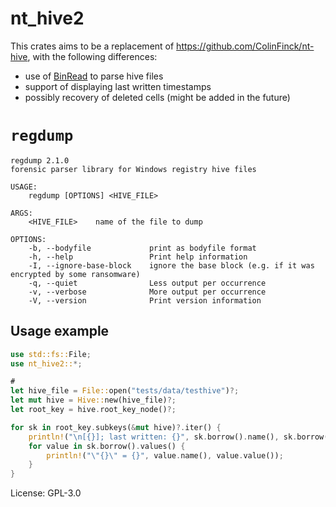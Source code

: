 # nt_hive2

This crates aims to be a replacement of <https://github.com/ColinFinck/nt-hive>, with the following
differences:

 - use of [BinRead](https://docs.rs/binread/latest/binread/) to parse hive files
 - support of displaying last written timestamps
 - possibly recovery of deleted cells (might be added in the future)

# `regdump`

```
regdump 2.1.0
forensic parser library for Windows registry hive files

USAGE:
    regdump [OPTIONS] <HIVE_FILE>

ARGS:
    <HIVE_FILE>    name of the file to dump

OPTIONS:
    -b, --bodyfile             print as bodyfile format
    -h, --help                 Print help information
    -I, --ignore-base-block    ignore the base block (e.g. if it was encrypted by some ransomware)
    -q, --quiet                Less output per occurrence
    -v, --verbose              More output per occurrence
    -V, --version              Print version information
```

## Usage example

```rust
use std::fs::File;
use nt_hive2::*;

#
let hive_file = File::open("tests/data/testhive")?;
let mut hive = Hive::new(hive_file)?;
let root_key = hive.root_key_node()?;

for sk in root_key.subkeys(&mut hive)?.iter() {
    println!("\n[{}]; last written: {}", sk.borrow().name(), sk.borrow().timestamp());
    for value in sk.borrow().values() {
        println!("\"{}\" = {}", value.name(), value.value());
    }
}
```

License: GPL-3.0

